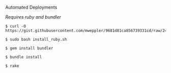 Automated Deployments

_Requires ruby and bundler_

    $ curl -O https://gist.githubusercontent.com/mweppler/9681d81ca856739331cd/raw/243cc5deca94d430ed9f0140817abdf0f9e99aff/install_ruby.sh

    $ sudo bash install_ruby.sh

    $ gem install bundler

    $ bundle install

    $ rake

